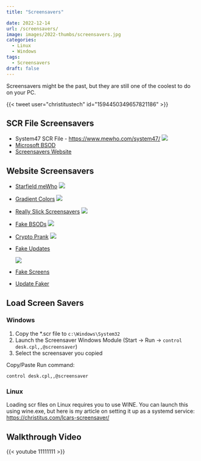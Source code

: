 ```yaml
---
title: "Screensavers"

date: 2022-12-14
url: /screensavers/
image: images/2022-thumbs/screensavers.jpg
categories:
  - Linux
  - Windows
tags:
  - Screensavers
draft: false
---
```

Screensavers might be the past, but they are still one of the coolest to do on your PC. 
<!--more-->

{{< tweet user="christitustech" id="1594450349657821186" >}}

## SCR File Screensavers

- System47 SCR File - <https://www.mewho.com/system47/>
  ![](/images/2022/starfield-screensaver/system47.png)
- [Microsoft BSOD](https://learn.microsoft.com/en-us/sysinternals/downloads/bluescreen)
- [Screensavers Website](https://www.screensaversplanet.com/screensavers/?free=on)

## Website Screensavers

- [Starfield meWho](https://www.mewho.com/starfield47/)
  ![](/images/2022/starfield-screensaver/starfield.png)
- [Gradient Colors](https://gradiyent.netlify.app/)
  ![](/images/2022/starfield-screensaver/gradient.png)
- [Really Slick Screensavers](https://sourceforge.net/projects/rssavers/)
  ![](/images/2022/starfield-screensaver/hyperspace.png)
- [Fake BSODs](https://www.ravbug.com/bsod/)
  ![](/images/2022/starfield-screensaver/bsod.png)
- [Crypto Prank](https://www.cryptoprank.com/#/)
  ![](/images/2022/starfield-screensaver/crypto-prank.png)
- [Fake Updates](https://fakeupdate.net/)

  ![](/images/2022/starfield-screensaver/xp.png)
- [Fake Screens](https://screen.vercel.app/)
- [Update Faker](https://updatefaker.com/)

## Load Screen Savers

### Windows

1. Copy the *.scr file to `c:\Windows\System32`
2. Launch the Screensaver Windows Module (Start -> Run -> `control desk.cpl,,@screensaver`)
3. Select the screensaver you copied

Copy/Paste Run command:
```
control desk.cpl,,@screensaver
```

### Linux

Loading scr files on Linux requires you to use WINE. You can launch this using wine.exe, but here is my article on setting it up as a systemd service: <https://christitus.com/lcars-screensaver/>

## Walkthrough Video

{{< youtube 11111111 >}}
